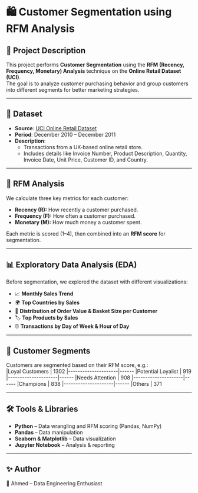 # 🛍️ Customer Segmentation using RFM Analysis  

## 📌 Project Description  
This project performs **Customer Segmentation** using the **RFM (Recency, Frequency, Monetary) Analysis** technique on the **Online Retail Dataset (UCI)**.  
The goal is to analyze customer purchasing behavior and group customers into different segments for better marketing strategies.  

---

## 📂 Dataset  
- **Source**: [UCI Online Retail Dataset](https://archive.ics.uci.edu/ml/datasets/online+retail)  
- **Period**: December 2010 – December 2011  
- **Description**:  
  - Transactions from a UK-based online retail store.  
  - Includes details like Invoice Number, Product Description, Quantity, Invoice Date, Unit Price, Customer ID, and Country.  

---

## 🔑 RFM Analysis  
We calculate three key metrics for each customer:  
- **Recency (R):** How recently a customer purchased.  
- **Frequency (F):** How often a customer purchased.  
- **Monetary (M):** How much money a customer spent.  

Each metric is scored (1–4), then combined into an **RFM score** for segmentation.  

---

## 📊 Exploratory Data Analysis (EDA)  
Before segmentation, we explored the dataset with different visualizations:  
- 📈 **Monthly Sales Trend**  
- 🌍 **Top Countries by Sales**  
- 🛒 **Distribution of Order Value & Basket Size per Customer**  
- 🏷️ **Top Products by Sales**  
- ⏰ **Transactions by Day of Week & Hour of Day**  

---

## 📌 Customer Segments  
Customers are segmented based on their RFM score, e.g.:  
|Loyal Customers      | 1302
|---------------------|------
|Potential Loyalist   |  919
|---------------------|------
|Needs Attention      |  908
|---------------------|------
|Champions            |  838
|---------------------|------
|Others               |  371

---

## 🛠️ Tools & Libraries  
- **Python** – Data wrangling and RFM scoring (Pandas, NumPy)
- **Pandas** – Data manipulation  
- **Seaborn & Matplotlib** – Data visualization  
- **Jupyter Notebook** – Analysis & reporting  

---

## ✨ Author  
👤 Ahmed – Data Engineering Enthusiast  
